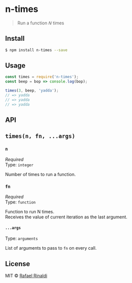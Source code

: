 # n-times

> Run a function 𝘕 times

## Install

```sh
$ npm install n-times --save
```

## Usage

```js
const times = require('n-times');
const beep = bop => console.log(bop);

times(3, beep, 'yadda');
// => yadda
// => yadda
// => yadda
```

## API

## `times(n, fn, ...args)`

### `n`

*Required*  
Type: `integer`  

Number of times to run a function.

### `fn`

*Required*  
Type: `function`  

Function to run N times.  
Receives the value of current iteration as the last argument.

#### `...args`

Type: `arguments`  

List of arguments to pass to `fn` on every call.

## License

MIT © [Rafael Rinaldi](http://rinaldi.io)
